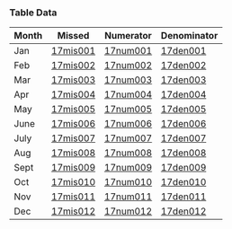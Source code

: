 ### Table Data

Month | Missed | Numerator | Denominator | 
----- | ------ | ----------| ----------- |
Jan|[17mis001](https://github.com/Edward-Yao31/Salud-Y-Vida-Report/blob/master/unique-id-repo/missed/16mis001.md) | [17num001](https://github.com/Edward-Yao31/Salud-Y-Vida-Report/blob/master/unique-id-repo/num/16num001.md) | [17den001](https://github.com/Edward-Yao31/Salud-Y-Vida-Report/blob/2017-Salud-Y-Vida-Report/unique-id-repo/den/17den001.md)
Feb|[17mis002](https://github.com/Edward-Yao31/Salud-Y-Vida-Report/blob/master/unique-id-repo/missed/16mis002.md) | [17num002](https://github.com/Edward-Yao31/Salud-Y-Vida-Report/blob/master/unique-id-repo/num/16num002.md) | [17den002](https://github.com/Edward-Yao31/Salud-Y-Vida-Report/blob/2017-Salud-Y-Vida-Report/unique-id-repo/den/17den002.md)
Mar|[17mis003](https://github.com/Edward-Yao31/Salud-Y-Vida-Report/blob/master/unique-id-repo/missed/16mis003.md) | [17num003](https://github.com/Edward-Yao31/Salud-Y-Vida-Report/blob/master/unique-id-repo/num/16num003.md) | [17den003](https://github.com/Edward-Yao31/Salud-Y-Vida-Report/blob/2017-Salud-Y-Vida-Report/unique-id-repo/den/17den003.md)
Apr|[17mis004](https://github.com/Edward-Yao31/Salud-Y-Vida-Report/blob/master/unique-id-repo/missed/16mis004.md) | [17num004](https://github.com/Edward-Yao31/Salud-Y-Vida-Report/blob/master/unique-id-repo/num/16num004.md) | [17den004](https://github.com/Edward-Yao31/Salud-Y-Vida-Report/blob/2017-Salud-Y-Vida-Report/unique-id-repo/den/17den004.md)
May|[17mis005](https://github.com/Edward-Yao31/Salud-Y-Vida-Report/blob/master/unique-id-repo/missed/16mis005.md) | [17num005](https://github.com/Edward-Yao31/Salud-Y-Vida-Report/blob/master/unique-id-repo/num/16num005.md) | [17den005](https://github.com/Edward-Yao31/Salud-Y-Vida-Report/blob/2017-Salud-Y-Vida-Report/unique-id-repo/den/17den005.md)
June|[17mis006](https://github.com/Edward-Yao31/Salud-Y-Vida-Report/blob/master/unique-id-repo/missed/16mis006.md) | [17num006](https://github.com/Edward-Yao31/Salud-Y-Vida-Report/blob/master/unique-id-repo/num/16num006.md) | [17den006](https://github.com/Edward-Yao31/Salud-Y-Vida-Report/blob/2017-Salud-Y-Vida-Report/unique-id-repo/den/17den006.md)
July|[17mis007](https://github.com/Edward-Yao31/Salud-Y-Vida-Report/blob/master/unique-id-repo/missed/16mis007.md) | [17num007](https://github.com/Edward-Yao31/Salud-Y-Vida-Report/blob/master/unique-id-repo/num/16num007.md) | [17den007](https://github.com/Edward-Yao31/Salud-Y-Vida-Report/blob/2017-Salud-Y-Vida-Report/unique-id-repo/den/17den007.md)
Aug|[17mis008](https://github.com/Edward-Yao31/Salud-Y-Vida-Report/blob/master/unique-id-repo/missed/16mis008.md) | [17num008](https://github.com/Edward-Yao31/Salud-Y-Vida-Report/blob/master/unique-id-repo/num/16num008.md) | [17den008](https://github.com/Edward-Yao31/Salud-Y-Vida-Report/blob/2017-Salud-Y-Vida-Report/unique-id-repo/den/17den008.md)
Sept|[17mis009](https://github.com/Edward-Yao31/Salud-Y-Vida-Report/blob/master/unique-id-repo/missed/16mis009.md) | [17num009](https://github.com/Edward-Yao31/Salud-Y-Vida-Report/blob/master/unique-id-repo/num/16num009.md) | [17den009](https://github.com/Edward-Yao31/Salud-Y-Vida-Report/blob/2017-Salud-Y-Vida-Report/unique-id-repo/den/17den009.md)
Oct|[17mis010](https://github.com/Edward-Yao31/Salud-Y-Vida-Report/blob/master/unique-id-repo/missed/16mis010.md) | [17num010](https://github.com/Edward-Yao31/Salud-Y-Vida-Report/blob/master/unique-id-repo/num/16num010.md) | [17den010](https://github.com/Edward-Yao31/Salud-Y-Vida-Report/blob/2017-Salud-Y-Vida-Report/unique-id-repo/den/17den010.md)
Nov|[17mis011](https://github.com/Edward-Yao31/Salud-Y-Vida-Report/blob/master/unique-id-repo/missed/16mis011.md) | [17num011](https://github.com/Edward-Yao31/Salud-Y-Vida-Report/blob/master/unique-id-repo/num/16num011.md) | [17den011](https://github.com/Edward-Yao31/Salud-Y-Vida-Report/blob/2017-Salud-Y-Vida-Report/unique-id-repo/den/17den011.md)
Dec|[17mis012](https://github.com/Edward-Yao31/Salud-Y-Vida-Report/blob/master/unique-id-repo/missed/16mis012.md) | [17num012](https://github.com/Edward-Yao31/Salud-Y-Vida-Report/blob/master/unique-id-repo/num/16num012.md) | [17den012](https://github.com/Edward-Yao31/Salud-Y-Vida-Report/blob/2017-Salud-Y-Vida-Report/unique-id-repo/den/17den012.md)

